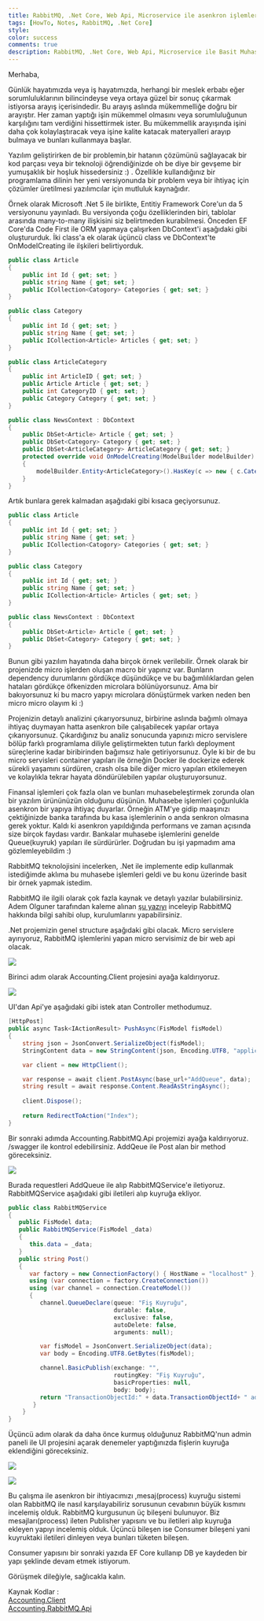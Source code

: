 ```yaml
---
title: RabbitMQ, .Net Core, Web Api, Microservice ile asenkron işlemler.
tags: [HowTo, Notes, RabbitMQ, .Net Core]
style:
color: success
comments: true
description: RabbitMQ, .Net Core, Web Api, Microservice ile Basit Muhasebe işlemleri
---
```


Merhaba,
  
  Günlük hayatımızda veya iş hayatımızda, herhangi bir meslek erbabı eğer sorumluluklarının bilincindeyse veya ortaya güzel bir sonuç çıkarmak istiyorsa arayış içerisindedir.
Bu arayış aslında mükemmelliğe doğru bir arayıştır. Her zaman yaptığı işin mükemmel olmasını veya sorumluluğunun karşılığını tam verdiğini hissettirmek ister. Bu mükemmellik arayışında işini daha çok kolaylaştıracak veya işine kalite katacak materyalleri arayıp bulmaya ve bunları kullanmaya başlar. 
  
  Yazılım geliştirirken de bir problemin,bir hatanın çözümünü sağlayacak bir kod parçası veya bir teknoloji öğrendiğinizde oh be diye bir gevşeme bir yumuşaklık bir hoşluk hissedersiniz :) . Özellikle kullandığınız bir programlama dilinin her yeni versiyonunda bir problem veya bir ihtiyaç için çözümler üretilmesi yazılımcılar için mutluluk kaynağıdır.
  
  Örnek olarak Microsoft .Net 5 ile birlikte, Entitiy Framework Core'un da 5 versiyonunu yayınladı. Bu versiyonda çoğu özelliklerinden biri, tablolar arasında many-to-many ilişkisini siz belirtmeden kurabilmesi.
Önceden EF Core'da Code First ile ORM yapmaya çalışırken DbContext'i aşağıdaki gibi oluştururduk. İki class'a ek olarak üçüncü class ve DbContext'te OnModelCreating ile ilşkileri belirtiyorduk.

```csharp
public class Article
{
    public int Id { get; set; }
    public string Name { get; set; }
    public ICollection<Catogory> Categories { get; set; }
}

public class Category
{
    public int Id { get; set; }
    public string Name { get; set; }
    public ICollection<Article> Articles { get; set; }
}

public class ArticleCategory
{
    public int ArticleID { get; set; }
    public Article Article { get; set; }
    public int CategoryID { get; set; }
    public Category Category { get; set; }
}

public class NewsContext : DbContext
{
    public DbSet<Article> Article { get; set; }
    public DbSet<Category> Category { get; set; }
    public DbSet<ArticleCategory> ArticleCategory { get; set; }
    protected override void OnModelCreating(ModelBuilder modelBuilder)
    {
        modelBuilder.Entity<ArticleCategory>().HasKey(c => new { c.CategoryID, c.PostID });
    }
}

```

Artık bunlara gerek kalmadan aşağıdaki gibi kısaca geçiyorsunuz.
```csharp
public class Article
{
    public int Id { get; set; }
    public string Name { get; set; }
    public ICollection<Catogory> Categories { get; set; }
}

public class Category
{
    public int Id { get; set; }
    public string Name { get; set; }
    public ICollection<Article> Articles { get; set; }
}

public class NewsContext : DbContext
{
    public DbSet<Article> Article { get; set; }
    public DbSet<Category> Category { get; set; }
}

```

  Bunun gibi yazılım hayatında daha birçok örnek verilebilir. Örnek olarak bir projenizde micro işlerden oluşan macro bir yapınız var. Bunların dependency durumlarını gördükçe düşündükçe ve bu bağımlılıklardan gelen hataları gördükçe öfkenizden microlara bölünüyorsunuz. Ama bir bakıyorsunuz ki bu macro yapıyı microlara dönüştürmek varken neden ben micro micro olayım ki :)
  
  Projenizin detaylı analizini çıkarıyorsunuz, birbirine aslında bağımlı olmaya ihtiyaç duymayan hatta asenkron bile çalışabilecek yapılar ortaya çıkarıyorsunuz. Çıkardığınız bu analiz sonucunda yapınızı micro servislere bölüp farklı programlama diliyle geliştirmekten tutun farklı deployment süreçlerine kadar biribirinden bağımsız hale getiriyorsunuz. Öyle ki bir de bu micro servisleri container yapıları ile örneğin Docker ile dockerize ederek sürekli yaşamını sürdüren, crash olsa bile diğer micro yapıları etkilemeyen ve kolaylıkla tekrar hayata döndürülebilen yapılar oluşturuyorsunuz. 
  
  Finansal işlemleri çok fazla olan ve bunları muhasebeleştirmek zorunda olan bir yazılım ürününüzün olduğunu düşünün. Muhasebe işlemleri çoğunlukla asenkron bir yapıya ihtiyaç duyarlar. Örneğin ATM'ye gidip maaşınızı çektiğinizde banka tarafında bu kasa işlemlerinin o anda senkron olmasına gerek yoktur. Kaldı ki asenkron yapıldığında performans ve zaman açısında size birçok faydası vardır. Bankalar muhasebe işlemlerini genelde Queue(kuyruk) yapıları ile sürdürürler. Doğrudan bu işi yapmadım ama gözlemleyebildim :)
  
  RabbitMQ teknolojisini incelerken, .Net ile implemente edip kullanmak istediğimde aklıma bu muhasebe işlemleri geldi ve bu konu üzerinde basit bir örnek yapmak istedim.
  
  RabbitMQ ile ilgili olarak çok fazla kaynak ve detaylı yazılar bulabilirsiniz. Adem Olguner tarafından kaleme alınan [şu yazıyı](https://medium.com/@ademolguner/rabbitmq-nedir-nas%C4%B1l-kurulur-nas%C4%B1l-konfig%C3%BCre-edilir-ea596a7c1c08) inceleyip RabbitMQ hakkında bilgi sahibi olup, kurulumlarını yapabilirsiniz.
  
  .Net projemizin genel structure aşağıdaki gibi olacak. Micro servislere ayırıyoruz, RabbitMQ işlemlerini yapan micro servisimiz de bir web api olacak. 
  
  ![](https://github.com/ydemircali/ydemircali.github.io/blob/main/_posts/images/accounting_project_structure.PNG?raw=true)
  
  
  Birinci adım olarak Accounting.Client projesini ayağa kaldırıyoruz.
  
  ![](https://github.com/ydemircali/ydemircali.github.io/blob/main/_posts/images/accounting_ui.PNG?raw=true)
  
  UI'dan Api'ye aşağıdaki gibi istek atan Controller methodumuz.
  
```csharp
[HttpPost]
public async Task<IActionResult> PushAsync(FisModel fisModel)
{
    string json = JsonConvert.SerializeObject(fisModel);
    StringContent data = new StringContent(json, Encoding.UTF8, "application/json");

    var client = new HttpClient();

    var response = await client.PostAsync(base_url+"AddQueue", data);
    string result = await response.Content.ReadAsStringAsync();
            
    client.Dispose();
            
    return RedirectToAction("Index");
}
```

  Bir sonraki adımda Accounting.RabbitMQ.Api projemizi ayağa kaldırıyoruz. /swagger ile kontrol edebilirsiniz. AddQeue ile Post alan bir method göreceksiniz.
  
  ![](https://github.com/ydemircali/ydemircali.github.io/blob/main/_posts/images/accounting_api_swagger.PNG?raw=true)
  
  Burada requestleri AddQueue ile alıp RabbitMQService'e iletiyoruz. RabbitMQService aşağıdaki gibi iletileri alıp kuyruğa ekliyor.

```csharp
public class RabbitMQService
{
   public FisModel data;
   public RabbitMQService(FisModel _data)
   {
      this.data = _data;
   }
   public string Post()
   {
      var factory = new ConnectionFactory() { HostName = "localhost" };
      using (var connection = factory.CreateConnection())
      using (var channel = connection.CreateModel())
      {
         channel.QueueDeclare(queue: "Fiş Kuyruğu",
                              durable: false,
                              exclusive: false,
                              autoDelete: false,
                              arguments: null);

         var fisModel = JsonConvert.SerializeObject(data);
         var body = Encoding.UTF8.GetBytes(fisModel);

         channel.BasicPublish(exchange: "",
                              routingKey: "Fiş Kuyruğu",
                              basicProperties: null,
                              body: body);
         return "TransactionObjectId:" + data.TransactionObjectId+ " added queue.";
       }
    }
}
```

  Üçüncü adım olarak da daha önce kurmuş olduğunuz RabbitMQ'nun admin paneli ile UI projesini açarak denemeler yaptığınızda fişlerin kuyruğa eklendiğini göreceksiniz.
  
  ![](https://github.com/ydemircali/ydemircali.github.io/blob/main/_posts/images/accounting_demo.gif?raw=true)
  
  ![](https://github.com/ydemircali/ydemircali.github.io/blob/main/_posts/images/accounting_queue.PNG?raw=true)
  
  Bu çalışma ile asenkron bir ihtiyacımızı ,mesaj(process) kuyruğu sistemi olan RabbitMQ ile nasıl karşılayabiliriz sorusunun cevabının büyük kısmını incelemiş olduk. 
  RabbitMQ kurgusunun üç bileşeni bulunuyor. Biz mesajları(process) ileten Publisher yapısını ve bu iletileri alıp kuyruğa ekleyen yapıyı incelemiş olduk. 
  Üçüncü bileşen ise Consumer bileşeni yani kuyruktaki iletileri dinleyen veya bunları tüketen bileşen.
  
  Consumer yapısını bir sonraki yazıda EF Core kullanıp DB ye kaydeden bir yapı şeklinde devam etmek istiyorum.
  
  Görüşmek dileğiyle, sağlıcakla kalın.

  Kaynak Kodlar :<br />
  [Accounting.Client](https://github.com/ydemircali/Accounting.Client) <br />
  [Accounting.RabbitMQ.Api](https://github.com/ydemircali/Accounting.RabbitMQ.Api)
 
